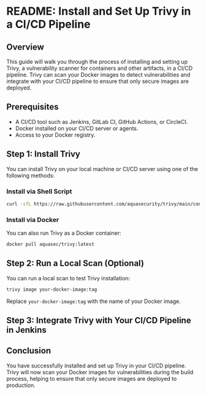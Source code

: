 # README: Install and Set Up Trivy in a CI/CD Pipeline

## Overview

This guide will walk you through the process of installing and setting up Trivy, a vulnerability scanner for containers and other artifacts, in a CI/CD pipeline. Trivy can scan your Docker images to detect vulnerabilities and integrate with your CI/CD pipeline to ensure that only secure images are deployed.

## Prerequisites

- A CI/CD tool such as Jenkins, GitLab CI, GitHub Actions, or CircleCI.
- Docker installed on your CI/CD server or agents.
- Access to your Docker registry.

## Step 1: Install Trivy

You can install Trivy on your local machine or CI/CD server using one of the following methods:

### Install via Shell Script

```sh
curl -sfL https://raw.githubusercontent.com/aquasecurity/trivy/main/contrib/install.sh | sh -s -- -b /usr/local/bin
```

### Install via Docker

You can also run Trivy as a Docker container:

```sh
docker pull aquasec/trivy:latest
```

## Step 2: Run a Local Scan (Optional)

You can run a local scan to test Trivy installation:

```sh
trivy image your-docker-image:tag
```

Replace `your-docker-image:tag` with the name of your Docker image.

## Step 3: Integrate Trivy with Your CI/CD Pipeline in Jenkins 

## Conclusion

You have successfully installed and set up Trivy in your CI/CD pipeline. Trivy will now scan your Docker images for vulnerabilities during the build process, helping to ensure that only secure images are deployed to production.